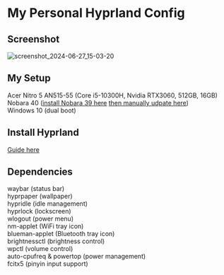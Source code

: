 # My Personal Hyprland Config
## Screenshot
![screenshot_2024-06-27_15-03-20](https://github.com/HuAi02/hyprland-configs/assets/103740088/8c2e80c4-d3c0-4c09-9963-2f320f3336f0)

## My Setup
Acer Nitro 5 AN515-55 (Core i5-10300H, Nvidia RTX3060, 512GB, 16GB)\
Nobara 40 ([install Nobara 39 here](https://nobaraproject.org/download-nobara/) [then manually udpate here](https://youtu.be/6dvb27JeQB0?t=911))\
Windows 10 (dual boot)

## Install Hyprland
[Guide here](https://wiki.hyprland.org/Getting-Started/Installation/)

## Dependencies
waybar (status bar)\
hyprpaper (wallpaper)\
hypridle (idle management)\
hyprlock (lockscreen)\
wlogout (power menu)\
nm-applet (WiFi tray icon)\
blueman-applet (Bluetooth tray icon)\
brightnessctl (brightness control)\
wpctl (volume control)\
auto-cpufreq & powertop (power management)\
fcitx5 (pinyin input support)
